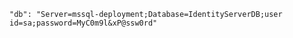     "db": "Server=mssql-deployment;Database=IdentityServerDB;user id=sa;password=MyC0m9l&xP@ssw0rd"
